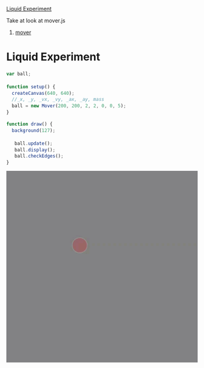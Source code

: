 [Liquid Experiment](./)

Take at look at mover.js
1. [mover](mover/)

# Liquid Experiment

```js
var ball;

function setup() {
  createCanvas(640, 640);
  //_x, _y, _vx, _vy, _ax, _ay, mass
  ball = new Mover(200, 200, 2, 2, 0, 0, 5);
}
```
```js
function draw() {
  background(127);

   ball.update();
   ball.display();
   ball.checkEdges();
}

```
<img src ="img/mover.gif"/>
